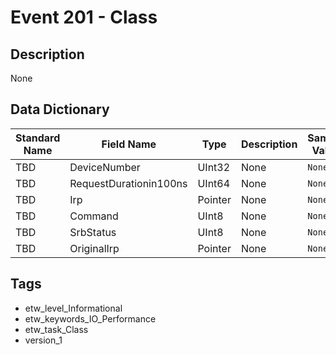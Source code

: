 # Event 201 - Class

## Description
None

## Data Dictionary
|Standard Name|Field Name|Type|Description|Sample Value|
|---|---|---|---|---|
|TBD|DeviceNumber|UInt32|None|`None`|
|TBD|RequestDurationin100ns|UInt64|None|`None`|
|TBD|Irp|Pointer|None|`None`|
|TBD|Command|UInt8|None|`None`|
|TBD|SrbStatus|UInt8|None|`None`|
|TBD|OriginalIrp|Pointer|None|`None`|

## Tags
* etw_level_Informational
* etw_keywords_IO_Performance
* etw_task_Class
* version_1
